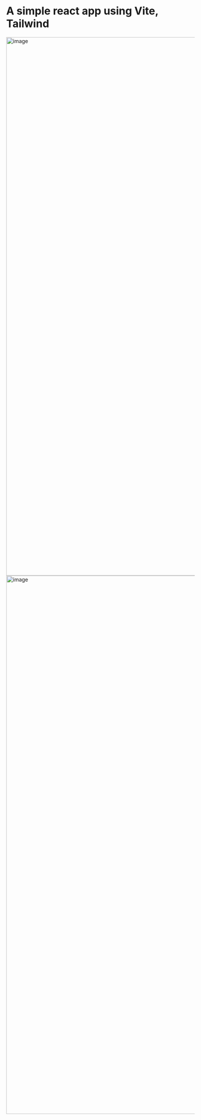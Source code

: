 <h1>A simple react app using Vite, Tailwind</h1>


<img width="1440" alt="image" src="https://github.com/tinh2406/react-tailwind/assets/85659444/3dcc6f58-6785-4492-8771-ac9523d5a255">
<img width="1440" alt="image" src="https://github.com/tinh2406/react-tailwind/assets/85659444/807b5d72-3d1e-434d-82c1-2f8980619b4a">
